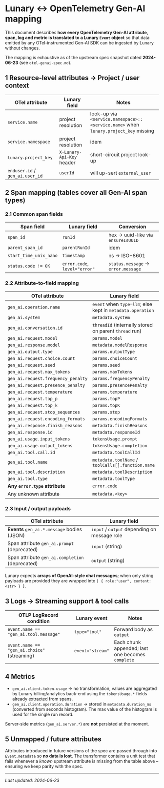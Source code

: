 # Lunary ↔︎ OpenTelemetry Gen-AI mapping

This document describes **how every OpenTelemetry Gen-AI attribute, span, log
and metric is translated to a Lunary `Event` object** so that data emitted by
any OTel-instrumented Gen-AI SDK can be ingested by Lunary without changes.

The mapping is exhaustive as of the upstream spec snapshot dated **2024-06-23**
(see `otel-genai-spec.md`).

## 1  Resource-level attributes → Project / user context

| OTel attribute                 | Lunary field                | Notes |
|--------------------------------|-----------------------------|-------|
| `service.name`                 | project resolution          | look-up via `<service.namespace>::<service.name>` when `lunary.project_key` missing |
| `service.namespace`            | project resolution          | idem |
| `lunary.project_key`           | `X-Lunary-Api-Key` header   | short-circuit project look-up |
| `enduser.id` / `gen_ai.user_id`| `userId`                    | will up-sert `external_user` |

## 2  Span mapping (tables cover **all** Gen-AI span types)

### 2.1 Common span fields

| Span field                     | Lunary field                        | Conversion |
|--------------------------------|-------------------------------------|------------|
| `span_id`                      | `runId`                              | hex → uuid-like via `ensureIsUUID` |
| `parent_span_id`               | `parentRunId`                        | idem |
| `start_time_unix_nano`         | `timestamp`                          | ns → ISO-8601 |
| `status.code != OK`            | `error.code`, `level="error"`       | `status.message` → `error.message` |

### 2.2 Attribute-to-field mapping

| OTel attribute                              | Lunary field                                    |
|---------------------------------------------|-------------------------------------------------|
| `gen_ai.operation.name`                     | `event` when `type=llm`; else kept in `metadata.operation` |
| `gen_ai.system`                             | `metadata.system`                                |
| `gen_ai.conversation.id`                    | `threadId` (internally stored on parent `thread` run) |
| `gen_ai.request.model`                      | `params.model`                                   |
| `gen_ai.response.model`                     | `metadata.modelResponse`                         |
| `gen_ai.output.type`                        | `params.outputType`                              |
| `gen_ai.request.choice.count`               | `params.choiceCount`                            |
| `gen_ai.request.seed`                       | `params.seed`                                   |
| `gen_ai.request.max_tokens`                 | `params.maxTokens`                              |
| `gen_ai.request.frequency_penalty`          | `params.frequencyPenalty`                       |
| `gen_ai.request.presence_penalty`           | `params.presencePenalty`                        |
| `gen_ai.request.temperature`                | `params.temperature`                            |
| `gen_ai.request.top_p`                      | `params.topP`                                   |
| `gen_ai.request.top_k`                      | `params.topK`                                   |
| `gen_ai.request.stop_sequences`             | `params.stop`                                   |
| `gen_ai.request.encoding_formats`           | `params.encodingFormats`                        |
| `gen_ai.response.finish_reasons`            | `metadata.finishReasons`                        |
| `gen_ai.response.id`                        | `metadata.responseId`                           |
| `gen_ai.usage.input_tokens`                 | `tokensUsage.prompt`                            |
| `gen_ai.usage.output_tokens`                | `tokensUsage.completion`                        |
| `gen_ai.tool.call.id`                       | `metadata.toolCallId`                           |
| `gen_ai.tool.name`                          | `metadata.toolName` / `toolCalls[].function.name`|
| `gen_ai.tool.description`                   | `metadata.toolDescription`                      |
| `gen_ai.tool.type`                          | `metadata.toolType`                             |
| **Any `error.type` attribute**              | `error.code`                                    |
| Any unknown attribute                       | `metadata.<key>`                                |

### 2.3 Input / output payloads

| OTel attribute                                     | Lunary field |
|----------------------------------------------------|--------------|
| **Events** `gen_ai.*.message` bodies (JSON)        | `input` / `output` depending on message role  |
| Span attribute `gen_ai.prompt` (deprecated)        | `input` (string) |
| Span attribute `gen_ai.completion` (deprecated)    | `output` (string) |

Lunary expects **arrays of OpenAI-style chat messages**; when only string
payloads are provided they are wrapped into `[ { role:"user", content: <str> } ]`.

## 3  Logs → Streaming support & tool calls

| OTLP LogRecord condition                     | Lunary event            | Notes |
|---------------------------------------------|-------------------------|-------|
| `event.name == "gen_ai.tool.message"`       | `type="tool"`          | Forward body as `output` |
| `event.name == "gen_ai.choice"` (streaming) | `event="stream"`        | Each chunk appended; last one becomes `complete` |

## 4  Metrics

* `gen_ai.client.token.usage` → no transformation, values are aggregated by
  Lunary billing/analytics back-end using the `tokensUsage.*` fields already
  extracted from spans.
* `gen_ai.client.operation.duration` → stored in
  `metadata.duration_ms` (converted from seconds histogram).  The max value of
  the histogram is used for the single run record.

Server-side metrics (`gen_ai.server.*`) are **not** persisted at the moment.

## 5  Unmapped / future attributes

Attributes introduced in future versions of the spec are passed through into
`Event.metadata` so **no data is lost**.  The transformer contains a unit test
that fails whenever a *known* upstream attribute is missing from the table
above – ensuring we keep parity with the spec.

---

_Last updated: 2024-06-23_

